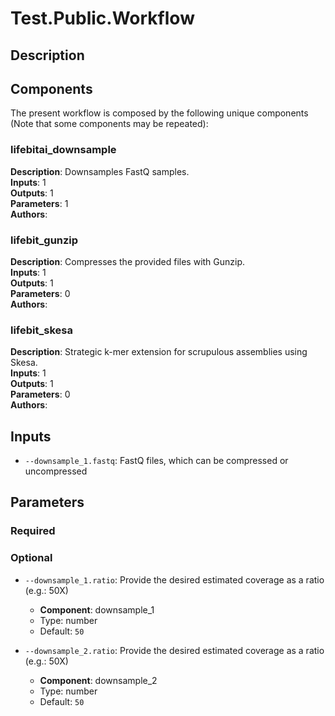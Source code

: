 # Test.Public.Workflow

## Description



## Components

The present workflow is composed by the following unique components (Note that some components may be repeated):

### lifebitai_downsample

**Description**: Downsamples FastQ samples.\
**Inputs**: 1\
**Outputs**: 1\
**Parameters**: 1\
**Authors**: 

### lifebit_gunzip

**Description**: Compresses the provided files with Gunzip.\
**Inputs**: 1\
**Outputs**: 1\
**Parameters**: 0\
**Authors**: 

### lifebit_skesa

**Description**: Strategic k-mer extension for scrupulous assemblies using Skesa.\
**Inputs**: 1\
**Outputs**: 1\
**Parameters**: 0\
**Authors**: 

## Inputs

- `--downsample_1.fastq`: FastQ files, which can be compressed or uncompressed
## Parameters

### Required



### Optional

- `--downsample_1.ratio`: Provide the desired estimated coverage as a ratio (e.g.: 50X)
    - **Component**: downsample_1 
    - Type: number
    - Default: `50` 

- `--downsample_2.ratio`: Provide the desired estimated coverage as a ratio (e.g.: 50X)
    - **Component**: downsample_2 
    - Type: number
    - Default: `50` 

